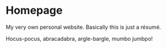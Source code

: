 # Homepage
My very own personal website. Basically this is just a résumé.

Hocus-pocus, abracadabra, argle-bargle, mumbo jumbpo!